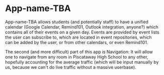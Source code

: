 # App-name-TBA
App-name-TBA allows students (and potentially staff) to have a unified calendar (Google Calendar, Remind101, Outlook integration, anyone?) which contains all of their events on a given day. Events are provided by event lists the user can subscribe to, which are located in event repositories, which can be added by the user, or from other calendars, or even Remind101.

The second (and more difficult) part of this app is Navigation: It will allow one to navigate from any room in Piscataway High School to any other, hopefully accounting for the average traffic (which will be input manually by us, because we can't do live traffic without a massive userbase).

